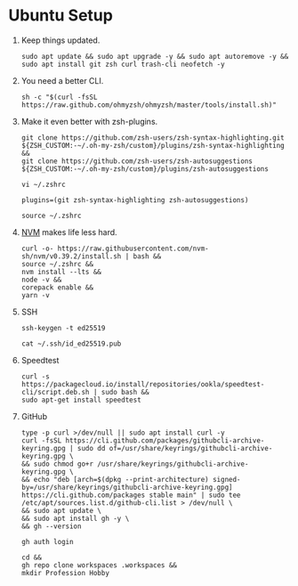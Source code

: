 # Ubuntu Setup
1. Keep things updated.
    ```
    sudo apt update && sudo apt upgrade -y && sudo apt autoremove -y &&
    sudo apt install git zsh curl trash-cli neofetch -y
    ```
2. You need a better CLI.
    ```
    sh -c "$(curl -fsSL https://raw.github.com/ohmyzsh/ohmyzsh/master/tools/install.sh)"
    ```
3. Make it even better with zsh-plugins.
    ```
    git clone https://github.com/zsh-users/zsh-syntax-highlighting.git ${ZSH_CUSTOM:-~/.oh-my-zsh/custom}/plugins/zsh-syntax-highlighting &&
    git clone https://github.com/zsh-users/zsh-autosuggestions ${ZSH_CUSTOM:-~/.oh-my-zsh/custom}/plugins/zsh-autosuggestions
    ```
    ```
    vi ~/.zshrc
    ```
    ```
    plugins=(git zsh-syntax-highlighting zsh-autosuggestions)
    ```
    ```
    source ~/.zshrc
    ```
4. [NVM](https://github.com/nvm-sh/nvm#installing-and-updating) makes life less hard.
    ```
    curl -o- https://raw.githubusercontent.com/nvm-sh/nvm/v0.39.2/install.sh | bash &&
    source ~/.zshrc &&
    nvm install --lts &&
    node -v &&
    corepack enable &&
    yarn -v
    ```
5. SSH
    ```
    ssh-keygen -t ed25519
    ```
    ```
    cat ~/.ssh/id_ed25519.pub
    ```
6. Speedtest
    ```
    curl -s https://packagecloud.io/install/repositories/ookla/speedtest-cli/script.deb.sh | sudo bash &&
    sudo apt-get install speedtest
    ```
7. GitHub
    ```
    type -p curl >/dev/null || sudo apt install curl -y
    curl -fsSL https://cli.github.com/packages/githubcli-archive-keyring.gpg | sudo dd of=/usr/share/keyrings/githubcli-archive-keyring.gpg \
    && sudo chmod go+r /usr/share/keyrings/githubcli-archive-keyring.gpg \
    && echo "deb [arch=$(dpkg --print-architecture) signed-by=/usr/share/keyrings/githubcli-archive-keyring.gpg] https://cli.github.com/packages stable main" | sudo tee /etc/apt/sources.list.d/github-cli.list > /dev/null \
    && sudo apt update \
    && sudo apt install gh -y \
    && gh --version
    ```
    ```
    gh auth login
    ```
    ```
    cd &&
    gh repo clone workspaces .workspaces &&
    mkdir Profession Hobby
    ```
